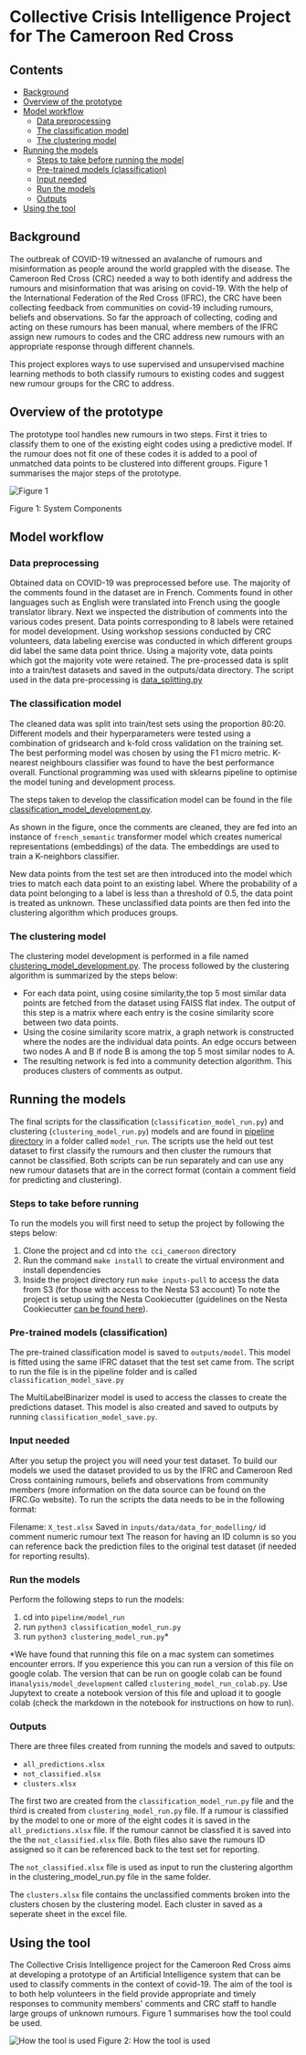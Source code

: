 # Collective Crisis Intelligence Project for The Cameroon Red Cross

## Contents

- [Background](#background)
- [Overview of the prototype](#overview-of-the-prototype)
- [Model workflow](#model-workflow)
  - [Data preprocessing](#data-preprocessing)
  - [The classification model](#the-classification-model)
  - [The clustering model](#the-clustering-model)
- [Running the models](#running-the-models)
  - [Steps to take before running the model](#steps-to-take-before-running-the-model)
  - [Pre-trained models (classification)](<#pre-trained-models-(classification)>)
  - [Input needed](#input-needed)
  - [Run the models](#run-the-model)
  - [Outputs](#outputs)
- [Using the tool](#using-the-tool)

## Background

The outbreak of COVID-19 witnessed an avalanche of rumours and misinformation as people around the world grappled with the disease. The Cameroon Red Cross (CRC) needed a way to both identify and address the rumours and misinformation that was arising on covid-19. With the help of the International Federation of the Red Cross (IFRC), the CRC have been collecting feedback from communities on covid-19 including rumours, beliefs and observations. So far the approach of collecting, coding and acting on these rumours has been manual, where members of the IFRC assign new rumours to codes and the CRC address new rumours with an appropriate response through different channels.

This project explores ways to use supervised and unsupervised machine learning methods to both classify rumours to existing codes and suggest new rumour groups for the CRC to address.

## Overview of the prototype

The prototype tool handles new rumours in two steps. First it tries to classify them to one of the existing eight codes using a predictive model. If the rumour does not fit one of these codes it is added to a pool of unmatched data points to be clustered into different groups. Figure 1 summarises the major steps of the prototype.

![Figure 1](outputs/figures/readme/overall_system.png)

Figure 1: System Components

## Model workflow

### Data preprocessing

Obtained data on COVID-19 was preprocessed before use. The majority of the comments found in the dataset are in French. Comments found in other languages such as English were translated into French using the google translator library. Next we inspected the distribution of comments into the various codes present. Data points corresponding to 8 labels were retained for model development. Using workshop sessions conducted by CRC volunteers, data labeling exercise was conducted in which different groups did label the same data point thrice. Using a majority vote, data points which got the majority vote were retained. The pre-processed data is split into a train/test datasets and saved in the outputs/data directory. The script used in the data pre-processing is [data_splitting.py](https://github.com/nestauk/cci_cameroon/blob/10_model_pipeline/cci_cameroon/pipeline/data_splitting.py)

### The classification model

The cleaned data was split into train/test sets using the proportion 80:20. Different models and their hyperparameters were tested using a combination of gridsearch and k-fold cross validation on the training set. The best performing model was chosen by using the F1 micro metric. K-nearest neighbours classifier was found to have the best performance overall. Functional programming was used with sklearns pipeline to optimise the model tuning and development process.

The steps taken to develop the classification model can be found in the file [classification_model_development.py](https://github.com/nestauk/cci_cameroon/tree/10_model_pipeline/cci_cameroon/analysis/model_development).

As shown in the figure, once the comments are cleaned, they are fed into an instance of `french_semantic` transformer model which creates numerical representations (embeddings) of the data. The embeddings are used to train a K-neighbors classifier.

New data points from the test set are then introduced into the model which tries to match each data point to an existing label. Where the probability of a data point belonging to a label is less than a threshold of 0.5, the data point is treated as unknown. These unclassified data points are then fed into the clustering algorithm which produces groups.

### The clustering model

The clustering model development is performed in a file named [clustering_model_development.py](https://github.com/nestauk/cci_cameroon/tree/10_model_pipeline/cci_cameroon/analysis/model_development). The process followed by the clustering algorithm is summarized by the steps below:

- For each data point, using cosine similarity,the top 5 most similar data points are fetched from the dataset using FAISS flat index. The output of this step is a matrix where each entry is the cosine similarity score between two data points.
- Using the cosine similarity score matrix, a graph network is constructed where the nodes are the individual data points. An edge occurs between two nodes A and B if node B is among the top 5 most similar nodes to A.
- The resulting network is fed into a community detection algorithm. This produces clusters of comments as output.

## Running the models

The final scripts for the classification (`classification_model_run.py`) and clustering (`clustering_model_run.py`) models and are found in [pipeline directory](https://github.com/nestauk/cci_cameroon/tree/10_model_pipeline/cci_cameroon/pipeline/model_run) in a folder called `model_run`. The scripts use the held out test dataset to first classify the rumours and then cluster the rumours that cannot be classified. Both scripts can be run separately and can use any new rumour datasets that are in the correct format (contain a comment field for predicting and clustering).

### Steps to take before running

To run the models you will first need to setup the project by following the steps below:

1. Clone the project and cd into `the cci_cameroon` directory
2. Run the command `make install` to create the virtual environment and install dependencies
3. Inside the project directory run `make inputs-pull` to access the data from S3 (for those with access to the Nesta S3 account)
   To note the project is setup using the Nesta Cookiecutter (guidelines on the Nesta Cookiecutter [can be found here](https://nestauk.github.io/ds-cookiecutter/structure/)).

### Pre-trained models (classification)

The pre-trained classification model is saved to `outputs/model`. This model is fitted using the same IFRC dataset that the test set came from. The script to run the file is in the pipeline folder and is called `classification_model_save.py`

The MultiLabelBinarizer model is used to access the classes to create the predictions dataset. This model is also created and saved to outputs by running `classification_model_save.py`.

### Input needed

After you setup the project you will need your test dataset. To build our models we used the dataset provided to us by the IFRC and Cameroon Red Cross containing rumours, beliefs and observations from community members (more information on the data source can be found on the IFRC.Go website). To run the scripts the data needs to be in the following format:

Filename: `X_test.xlsx`
Saved in `inputs/data/data_for_modelling/`
id comment
numeric rumour text
The reason for having an ID column is so you can reference back the prediction files to the original test dataset (if needed for reporting results).

### Run the models

Perform the following steps to run the models:

1. cd into `pipeline/model_run`
2. run `python3 classification_model_run.py`
3. run `python3 clustering_model_run.py`\*

\*We have found that running this file on a mac system can sometimes encounter errors. If you experience this you can run a version of this file on google colab. The version that can be run on google colab can be found in`analysis/model_development` called `clustering_model_run_colab.py`. Use Jupytext to create a notebook version of this file and upload it to google colab (check the markdown in the notebook for instructions on how to run).

### Outputs

There are three files created from running the models and saved to outputs:

- `all_predictions.xlsx`
- `not_classified.xlsx`
- `clusters.xlsx`

The first two are created from the `classification_model_run.py` file and the third is created from `clustering_model_run.py` file. If a rumour is classified by the model to one or more of the eight codes it is saved in the `all_predictions.xlsx` file. If the rumour cannot be classfied it is saved into the the `not_classified.xlsx` file. Both files also save the rumours ID assigned so it can be referenced back to the test set for reporting.

The `not_classified.xlsx` file is used as input to run the clustering algorthm in the clustering_model_run.py file in the same folder.

The `clusters.xlsx` file contains the unclassified comments broken into the clusters chosen by the clustering model. Each cluster in saved as a seperate sheet in the excel file.

## Using the tool

The Collective Crisis Intelligence project for the Cameroon Red Cross aims at developing a prototype of an Artificial Intelligence system that can be used to classify comments in the context of covid-19. The aim of the tool is to both help volunteers in the field provide appropriate and timely responses to community members' comments and CRC staff to handle large groups of unknown rumours. Figure 1 summarises how the tool could be used.

![How the tool is used](outputs/figures/readme/tool_works.png)
Figure 2: How the tool is used
